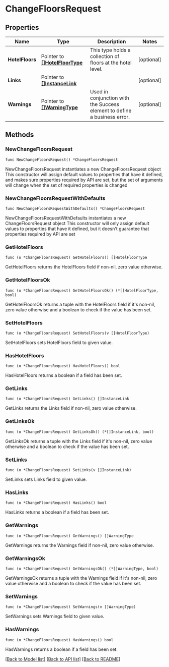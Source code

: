 # ChangeFloorsRequest

## Properties

Name | Type | Description | Notes
------------ | ------------- | ------------- | -------------
**HotelFloors** | Pointer to [**[]HotelFloorType**](HotelFloorType.md) | This type holds a collection of floors at the hotel level. | [optional] 
**Links** | Pointer to [**[]InstanceLink**](InstanceLink.md) |  | [optional] 
**Warnings** | Pointer to [**[]WarningType**](WarningType.md) | Used in conjunction with the Success element to define a business error. | [optional] 

## Methods

### NewChangeFloorsRequest

`func NewChangeFloorsRequest() *ChangeFloorsRequest`

NewChangeFloorsRequest instantiates a new ChangeFloorsRequest object
This constructor will assign default values to properties that have it defined,
and makes sure properties required by API are set, but the set of arguments
will change when the set of required properties is changed

### NewChangeFloorsRequestWithDefaults

`func NewChangeFloorsRequestWithDefaults() *ChangeFloorsRequest`

NewChangeFloorsRequestWithDefaults instantiates a new ChangeFloorsRequest object
This constructor will only assign default values to properties that have it defined,
but it doesn't guarantee that properties required by API are set

### GetHotelFloors

`func (o *ChangeFloorsRequest) GetHotelFloors() []HotelFloorType`

GetHotelFloors returns the HotelFloors field if non-nil, zero value otherwise.

### GetHotelFloorsOk

`func (o *ChangeFloorsRequest) GetHotelFloorsOk() (*[]HotelFloorType, bool)`

GetHotelFloorsOk returns a tuple with the HotelFloors field if it's non-nil, zero value otherwise
and a boolean to check if the value has been set.

### SetHotelFloors

`func (o *ChangeFloorsRequest) SetHotelFloors(v []HotelFloorType)`

SetHotelFloors sets HotelFloors field to given value.

### HasHotelFloors

`func (o *ChangeFloorsRequest) HasHotelFloors() bool`

HasHotelFloors returns a boolean if a field has been set.

### GetLinks

`func (o *ChangeFloorsRequest) GetLinks() []InstanceLink`

GetLinks returns the Links field if non-nil, zero value otherwise.

### GetLinksOk

`func (o *ChangeFloorsRequest) GetLinksOk() (*[]InstanceLink, bool)`

GetLinksOk returns a tuple with the Links field if it's non-nil, zero value otherwise
and a boolean to check if the value has been set.

### SetLinks

`func (o *ChangeFloorsRequest) SetLinks(v []InstanceLink)`

SetLinks sets Links field to given value.

### HasLinks

`func (o *ChangeFloorsRequest) HasLinks() bool`

HasLinks returns a boolean if a field has been set.

### GetWarnings

`func (o *ChangeFloorsRequest) GetWarnings() []WarningType`

GetWarnings returns the Warnings field if non-nil, zero value otherwise.

### GetWarningsOk

`func (o *ChangeFloorsRequest) GetWarningsOk() (*[]WarningType, bool)`

GetWarningsOk returns a tuple with the Warnings field if it's non-nil, zero value otherwise
and a boolean to check if the value has been set.

### SetWarnings

`func (o *ChangeFloorsRequest) SetWarnings(v []WarningType)`

SetWarnings sets Warnings field to given value.

### HasWarnings

`func (o *ChangeFloorsRequest) HasWarnings() bool`

HasWarnings returns a boolean if a field has been set.


[[Back to Model list]](../README.md#documentation-for-models) [[Back to API list]](../README.md#documentation-for-api-endpoints) [[Back to README]](../README.md)


